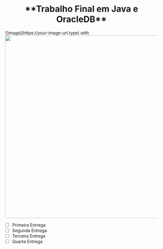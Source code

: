 <h1 align="center"> **Trabalho Final em Java e OracleDB** </h1>
![image](https://your-image-url.type) with <img src="![java](https://github.com/Nicolaskn95/TrabalhoFinal_JAVA/assets/89322083/7a406f45-c8a8-4f7f-9376-6d993b5fb952)
" width="600">



- [ ] Primeira Entrega
- [ ] Segunda Entrega
- [ ] Terceira Entrega
- [ ] Quarta Entrega

